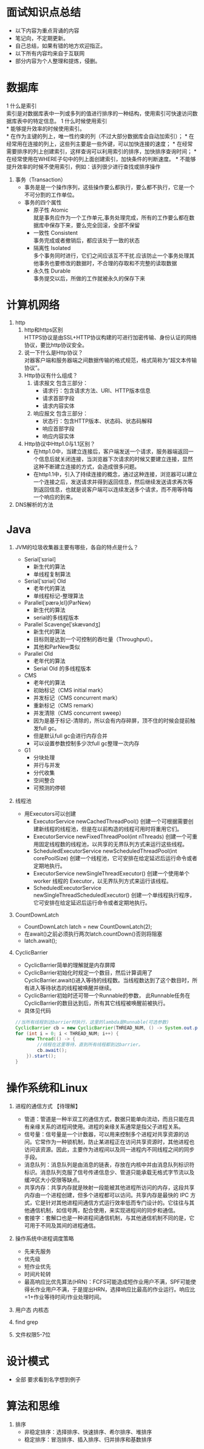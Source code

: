 # 面试知识点总结
* 以下内容为重点背诵的内容
* 笔记向，不定期更新。
* 自己总结，如果有错的地方欢迎指正。
* 以下所有内容均来自于互联网
* 部分内容为个人整理和提炼，侵删。

# 数据库
1 什么是索引  
索引是对数据库表中一列或多列的值进行排序的一种结构，使用索引可快速访问数据库表中的特定信息。
1 什么时候使用索引  
    * 能够提升效率的时候使用索引。  
        * 在作为主键的列上，唯一性约束的列（不过大部分数据库会自动加索引）；
        * 在经常用在连接的列上，这些列主要是一些外键，可以加快连接的速度；
        * 在经常需要排序的列上创建索引，这样查询可以利用索引的排序，加快排序查询时间；
        * 在经常使用在WHERE子句中的列上面创建索引，加快条件的判断速度。
    * 不能够提升效率的时候不使用索引，例如：该列很少进行查找或排序操作

1. 事务（Transaction）
    * 事务是是一个操作序列，这些操作要么都执行，要么都不执行，它是一个不可分割的工作单位。
    * 事务的四个属性 
        * 原子性 Atomic  
        就是事务应作为一个工作单元,事务处理完成，所有的工作要么都在数据库中保存下来，要么完全回滚，全部不保留 
        * 一致性 Consistent  
        事务完成或者撤销后，都应该处于一致的状态
        * 隔离性 Isolated  
        多个事务同时进行，它们之间应该互不干扰.应该防止一个事务处理其他事务也要修改的数据时，不合理的存取和不完整的读取数据 
        * 永久性 Durable  
        事务提交以后，所做的工作就被永久的保存下来 

# 计算机网络
1. http
    1. http和https区别  
    HTTPS协议是由SSL+HTTP协议构建的可进行加密传输、身份认证的网络协议，要比http协议安全。  
    1. 说一下什么是Http协议？  
    对器客户端和服务器端之间数据传输的格式规范，格式简称为“超文本传输协议”。
    4. Http协议有什么组成？
        1. 请求报文 包含三部分：
            * 请求行：包含请求方法、URI、HTTP版本信息
            * 请求首部字段
            * 请求内容实体
        2. 响应报文 包含三部分：
            * 状态行：包含HTTP版本、状态码、状态码解释
            * 响应首部字段
            * 响应内容实体
    6. Http协议中Http1.0与1.1区别？
        * 在http1.0中，当建立连接后，客户端发送一个请求，服务器端返回一个信息后就关闭连接，当浏览器下次请求的时候又要建立连接，显然这种不断建立连接的方式，会造成很多问题。
        * 在http1.1中，引入了持续连接的概念，通过这种连接，浏览器可以建立一个连接之后，发送请求并得到返回信息，然后继续发送请求再次等到返回信息，也就是说客户端可以连续发送多个请求，而不用等待每一个响应的到来。
1. DNS解析的方法  

# Java
1. JVM的垃圾收集器主要有哪些，各自的特点是什么？
    * Serial\[ˈsɪriəl\]
        * 新生代的算法
        * 单线程复制算法
    * Serial\[ˈsɪriəl\] Old 
        * 老年代的算法
        * 单线程标记-整理算法
    * Parallel\[ˈpærəˌlɛl\](ParNew)
        * 新生代的算法
        * serial的多线程版本
    * Parallel Scavenge\[ˈskævəndʒ\]
        * 新生代的算法
        * 目标则是达到一个可控制的吞吐量（Throughput）。
        * 其他和ParNew类似
    * Parallel Old
        * 老年代的算法
        * Serial Old 的多线程版本
    * CMS
        * 老年代的算法
        * 初始标记（CMS initial mark）
        * 并发标记（CMS concurrent mark）
        * 重新标记（CMS remark）
        * 并发清除（CMS concurrent sweep）
        * 因为是基于标记-清除的，所以会有内存碎屏，顶不住的时候会提前触发full gc。
        * 但是默认full gc会进行内存合并
        * 可以设置参数控制多少次full gc整理一次内存
    * G1
        * 分块处理
        * 并行与并发
        * 分代收集
        * 空间整合
        * 可预测的停顿

1. 线程池
    * 用Executors可以创建
        * ExecutorService newCachedThreadPool() 
          创建一个可根据需要创建新线程的线程池，但是在以前构造的线程可用时将重用它们。
        * ExecutorService newFixedThreadPool(int nThreads) 
          创建一个可重用固定线程数的线程池，以共享的无界队列方式来运行这些线程。
        * ScheduledExecutorService	newScheduledThreadPool(int corePoolSize) 
          创建一个线程池，它可安排在给定延迟后运行命令或者定期地执行。
        * ExecutorService newSingleThreadExecutor() 
          创建一个使用单个 worker 线程的 Executor，以无界队列方式来运行该线程。
        * ScheduledExecutorService newSingleThreadScheduledExecutor() 
          创建一个单线程执行程序，它可安排在给定延迟后运行命令或者定期地执行。
1. CountDownLatch
    * CountDownLatch latch = new CountDownLatch(2);
    * 在await()之前必须执行两次latch.countDown()否则将阻塞
    * latch.await();
1. CyclicBarrier  
    * CyclicBarrier简单的理解就是内存屏障
    * CyclicBarrier初始化时规定一个数目，然后计算调用了CyclicBarrier.await()进入等待的线程数。当线程数达到了这个数目时，所有进入等待状态的线程被唤醒并继续。 
    * CyclicBarrier初始时还可带一个Runnable的参数， 此Runnable任务在CyclicBarrier的数目达到后，所有其它线程被唤醒前被执行。
    * 具体见代码
    ```java
    //当所有线程到达barrier时执行，这里的lambda是Runnable(可选参数)
    CyclicBarrier cb = new CyclicBarrier(THREAD_NUM, () -> System.out.println("Inside Barrier"));
    for (int i = 0; i < THREAD_NUM; i++) {
        new Thread(() -> {
            //线程在这里等待，直到所有线程都到达barrier。
            cb.await();
        }).start();
    }
    ```

# 操作系统和Linux
1. 进程的通信方式  【待理解】
    * 管道：管道是一种半双工的通信方式，数据只能单向流动，而且只能在具有亲缘关系的进程间使用。进程的亲缘关系通常是指父子进程关系。
    * 信号量：信号量是一个计数器，可以用来控制多个进程对共享资源的访问。它常作为一种锁机制，防止某进程正在访问共享资源时，其他进程也访问该资源。因此，主要作为进程间以及同一进程内不同线程之间的同步手段。
    * 消息队列：消息队列是由消息的链表，存放在内核中并由消息队列标识符标识。消息队列克服了信号传递信息少、管道只能承载无格式字节流以及缓冲区大小受限等缺点。
    * 共享内存：共享内存就是映射一段能被其他进程所访问的内存，这段共享内存由一个进程创建，但多个进程都可以访问。共享内存是最快的 IPC 方式，它是针对其他进程间通信方式运行效率低而专门设计的。它往往与其他通信机制，如信号两，配合使用，来实现进程间的同步和通信。
    * 套接字：套解口也是一种进程间通信机制，与其他通信机制不同的是，它可用于不同及其间的进程通信。

1. 操作系统中进程调度策略
    * 先来先服务
    * 优先级
    * 短作业优先
    * 时间片轮转
    * 最高响应比优先算法(HRN)：FCFS可能造成短作业用户不满，SPF可能使得长作业用户不满，于是提出HRN，选择响应比最高的作业运行。响应比=1+作业等待时间/作业处理时间。

1. 用户态 内核态

1. find grep

1. 文件权限5-7位

# 设计模式
* 全部 要求看到名字想到例子

# 算法和思维
1. 排序
    * 非稳定排序：选择排序、快速排序、希尔排序、堆排序
    * 稳定排序：冒泡排序、插入排序、归并排序和基数排序

